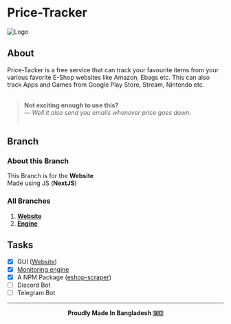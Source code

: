 # Price-Tracker

![Logo](https://i.ibb.co/yf57hXr/Price-Tracker.jpg)

## About

Price-Tacker is a free service that can track your favourite items from your various favorite E-Shop websites like Amazon, Ebags etc. This can also track Apps and Games from Google Play Store, Stream, Nintendo etc.<br/><br/>

> **Not exciting enough to use this?**<br/> _— Well it also send you emails whenever price goes down._<br/><br/>

## Branch

### About this Branch

This Branch is for the **Website**<br/>
Made using JS (**NextJS**)

### All Branches

1. **[Website](https://github.com/GitPro10/price-tracker)**<br/>
2. **[Engine](https://github.com/GitPro10/price-tracker/tree/engine)**<br/>

## Tasks

- [x] GUI ([Website](https://price-tracker-ivory.vercel.app/))
- [x] [Monitoring engine](https://github.com/GitPro10/price-tracker/tree/engine)
- [x] A NPM Package ([eshop-scraper](https://npm.io/package/eshop-scraper))
- [ ] Discord Bot
- [ ] Telegram Bot

---

**<p align="center">Proudly Made In Bangladesh 🇧🇩</p>**
